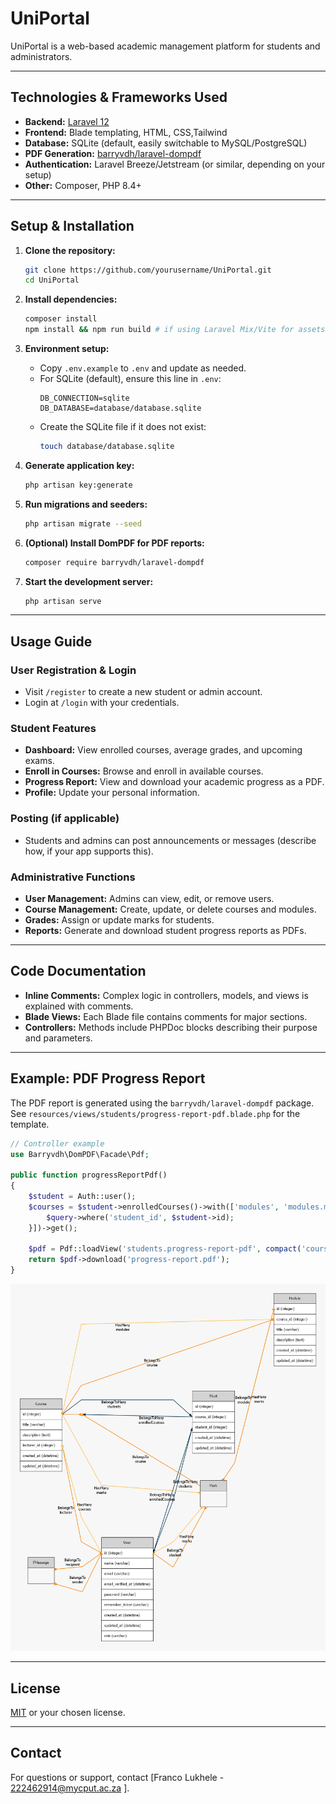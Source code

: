 # UniPortal

UniPortal is a web-based academic management platform for students and administrators.

---

## Technologies & Frameworks Used

- **Backend:** [Laravel 12](https://laravel.com/)
- **Frontend:** Blade templating, HTML, CSS,Tailwind
- **Database:** SQLite (default, easily switchable to MySQL/PostgreSQL)
- **PDF Generation:** [barryvdh/laravel-dompdf](https://github.com/barryvdh/laravel-dompdf)
- **Authentication:** Laravel Breeze/Jetstream (or similar, depending on your setup)
- **Other:** Composer, PHP 8.4+

---

## Setup & Installation

1. **Clone the repository:**
   ```bash
   git clone https://github.com/yourusername/UniPortal.git
   cd UniPortal
   ```

2. **Install dependencies:**
   ```bash
   composer install
   npm install && npm run build # if using Laravel Mix/Vite for assets
   ```

3. **Environment setup:**
   - Copy `.env.example` to `.env` and update as needed.
   - For SQLite (default), ensure this line in `.env`:
     ```
     DB_CONNECTION=sqlite
     DB_DATABASE=database/database.sqlite
     ```
   - Create the SQLite file if it does not exist:
     ```bash
     touch database/database.sqlite
     ```

4. **Generate application key:**
   ```bash
   php artisan key:generate
   ```

5. **Run migrations and seeders:**
   ```bash
   php artisan migrate --seed
   ```

6. **(Optional) Install DomPDF for PDF reports:**
   ```bash
   composer require barryvdh/laravel-dompdf
   ```

7. **Start the development server:**
   ```bash
   php artisan serve
   ```

---

## Usage Guide

### User Registration & Login

- Visit `/register` to create a new student or admin account.
- Login at `/login` with your credentials.

### Student Features

- **Dashboard:** View enrolled courses, average grades, and upcoming exams.
- **Enroll in Courses:** Browse and enroll in available courses.
- **Progress Report:** View and download your academic progress as a PDF.
- **Profile:** Update your personal information.

### Posting (if applicable)

- Students and admins can post announcements or messages (describe how, if your app supports this).

### Administrative Functions

- **User Management:** Admins can view, edit, or remove users.
- **Course Management:** Create, update, or delete courses and modules.
- **Grades:** Assign or update marks for students.
- **Reports:** Generate and download student progress reports as PDFs.

---

## Code Documentation

- **Inline Comments:** Complex logic in controllers, models, and views is explained with comments.
- **Blade Views:** Each Blade file contains comments for major sections.
- **Controllers:** Methods include PHPDoc blocks describing their purpose and parameters.

---

## Example: PDF Progress Report

The PDF report is generated using the `barryvdh/laravel-dompdf` package.  
See `resources/views/students/progress-report-pdf.blade.php` for the template.

```php
// Controller example
use Barryvdh\DomPDF\Facade\Pdf;

public function progressReportPdf()
{
    $student = Auth::user();
    $courses = $student->enrolledCourses()->with(['modules', 'modules.marks' => function($query) use ($student) {
        $query->where('student_id', $student->id);
    }])->get();

    $pdf = Pdf::loadView('students.progress-report-pdf', compact('courses', 'student'));
    return $pdf->download('progress-report.pdf');
}
```
![ER Diagram](graph.png)


---

## License

[MIT](LICENSE) or your chosen license.

---

## Contact

For questions or support, contact [Franco Lukhele - 222462914@mycput.ac.za ].
